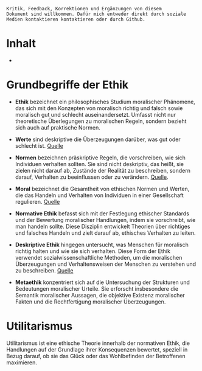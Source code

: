 <code>Kritik, Feedback, Korrektionen und Ergänzungen von diesem Dokument sind willkommen. Dafür mich entweder direkt durch soziale Medien kontaktieren kontaktieren oder durch Github.</code>
# Inhalt
-
# Grundbegriffe der Ethik
- **Ethik** bezeichnet ein philosophisches Studium moralischer Phänomene, das sich mit den Konzepten von moralisch richtig und falsch sowie moralisch gut und schlecht auseinandersetzt. Umfasst nicht nur theoretische Überlegungen zu moralischen Regeln, sondern bezieht sich auch auf praktische Normen.

- **Werte** sind deskriptive die Überzeugungen darüber, was gut oder schlecht ist. [Quelle](https://ethicsunwrapped.utexas.edu/glossary/values)
- **Normen** bezeichnen präskriptive Regeln, die vorschreiben, wie sich Individuen verhalten sollten. Sie sind nicht deskriptiv, das heißt, sie zielen nicht darauf ab, Zustände der Realität zu beschreiben, sondern darauf, Verhalten zu beeinflussen oder zu verändern.  [Quelle](https://www.encyclopedia.com/social-sciences-and-law/sociology-and-social-reform/sociology-general-terms-and-concepts/norms). 
- **Moral** bezeichnet die Gesamtheit von ethischen Normen und Werten, die das Handeln und Verhalten von Individuen in einer Gesellschaft regulieren. [Quelle](https://www.lernen.net/artikel/moral-ethik-16726/)
- **Normative Ethik** befasst sich mit der Festlegung ethischer Standards und der Bewertung moralischer Handlungen, indem sie vorschreibt, wie man handeln sollte. Diese Disziplin entwickelt Theorien über richtiges und falsches Handeln und zielt darauf ab, ethisches Verhalten zu leiten. 
- **Deskriptive Ethik** hingegen untersucht, was Menschen für moralisch richtig halten und wie sie sich verhalten. Diese Form der Ethik verwendet sozialwissenschaftliche Methoden, um die moralischen Überzeugungen und Verhaltensweisen der Menschen zu verstehen und zu beschreiben. [Quelle](https://en.wikipedia.org/wiki/Descriptive_ethics)
- **Metaethik** konzentriert sich auf die Untersuchung der Strukturen und Bedeutungen moralischer Urteile. Sie erforscht insbesondere die Semantik moralischer Aussagen, die objektive Existenz moralischer Fakten und die Rechtfertigung moralischer Überzeugungen.

# Utilitarismus
Utilitarismus ist eine ethische Theorie innerhalb der normativen Ethik, die Handlungen auf der Grundlage ihrer Konsequenzen bewertet, speziell in Bezug darauf, ob sie das Glück oder das Wohlbefinden der Betroffenen maximieren.
